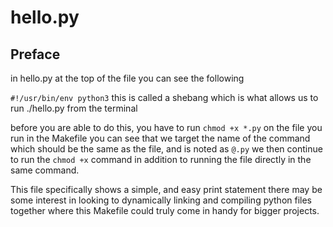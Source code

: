 # hello.py

Preface
---

in hello.py at the top of the file you can see the following

`#!/usr/bin/env python3` this is called a shebang which is what allows us to run
./hello.py from the terminal

before you are able to do this, you have to run `chmod +x *.py` on the file you run
in the Makefile you can see that we target the name of the command
which should be the same as the file, and is noted as `@.py` we then continue
to run the `chmod +x` command in addition to running the file directly in the same command.

This file specifically shows a simple, and easy print statement
there may be some interest in looking to dynamically linking and compiling python files together
where this Makefile could truly come in handy for bigger projects.
